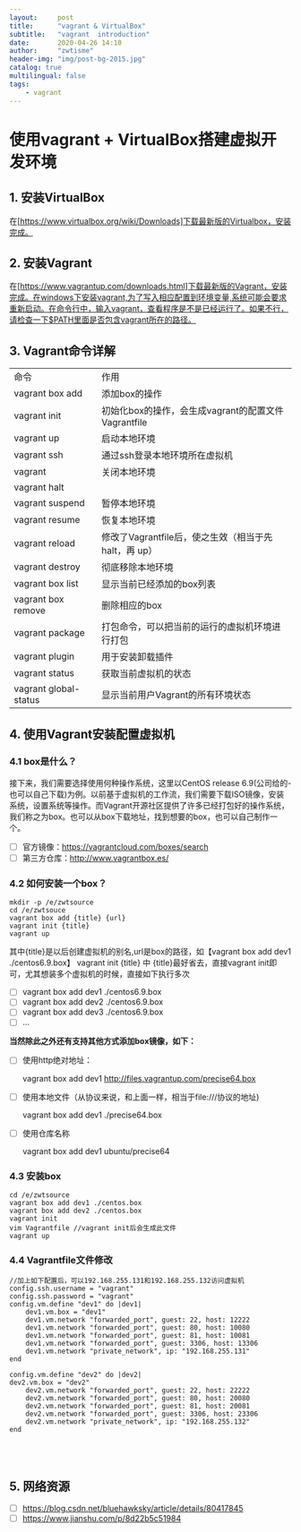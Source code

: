 ```yaml
---
layout:     post
title:      "vagrant & VirtualBox"
subtitle:   "vagrant  introduction"
date:       2020-04-26 14:10
author:     "zwtisme"
header-img: "img/post-bg-2015.jpg"
catalog: true
multilingual: false
tags:
    - vagrant
---
```



# **使用vagrant + VirtualBox搭建虚拟开发环境**


## 1. 安装VirtualBox
在[https://www.virtualbox.org/wiki/Downloads]下载最新版的Virtualbox，安装完成。
## 2. 安装Vagrant
在[https://www.vagrantup.com/downloads.html]下载最新版的Vagrant，安装完成。在windows下安装vagrant,为了写入相应配置到环境变量,系统可能会要求重新启动。在命令行中，输入vagrant，查看程序是不是已经运行了。如果不行，请检查一下$PATH里面是否包含vagrant所在的路径。
## 3. Vagrant命令详解

<table>
	<tbody>
		<tr>
			<td>命令</td>
			<td>作用</td>
		</tr>
		<tr>
			<td>vagrant box add</td>
			<td>添加box的操作</td>
		</tr>
		<tr>
			<td>vagrant init</td>
			<td>初始化box的操作，会生成vagrant的配置文件Vagrantfile</td>
		</tr>
		<tr>
			<td>vagrant up</td>
			<td>启动本地环境</td>
		</tr>
		<tr>
			<td>vagrant ssh</td>
			<td>通过ssh登录本地环境所在虚拟机</td>
		</tr>
		<tr>
			<td>vagrant </td>
			<td>关闭本地环境</td>
		</tr>
		<tr>
			<td>vagrant halt</td>
			<td></td>
		</tr>
		<tr>
			<td>vagrant suspend</td>
			<td>暂停本地环境</td>
		</tr>
		<tr>
			<td>vagrant resume</td>
			<td>恢复本地环境</td>
		</tr>
		<tr>
			<td>vagrant reload</td>
			<td>修改了Vagrantfile后，使之生效（相当于先 halt，再 up）</td>
		</tr>
		<tr>
			<td>vagrant destroy</td>
			<td>彻底移除本地环境</td>
		</tr>
		<tr>
			<td>vagrant box list</td>
			<td>显示当前已经添加的box列表</td>
		</tr>
		<tr>
			<td>vagrant box remove</td>
			<td>删除相应的box</td>
		</tr>
		<tr>
			<td>vagrant package</td>
			<td>打包命令，可以把当前的运行的虚拟机环境进行打包</td>
		</tr>
		<tr>
			<td>vagrant plugin</td>
			<td>用于安装卸载插件</td>
		</tr>
		<tr>
			<td>vagrant status</td>
			<td>获取当前虚拟机的状态</td>
		</tr>
		<tr>
			<td>vagrant global-status</td>
			<td>显示当前用户Vagrant的所有环境状态</td>
		</tr>
	</tbody>
</table>

## 4. 使用Vagrant安装配置虚拟机
### 4.1 box是什么？
接下来，我们需要选择使用何种操作系统，这里以CentOS release 6.9(公司给的-也可以自己下载)为例。以前基于虚拟机的工作流，我们需要下载ISO镜像，安装系统，设置系统等操作。而Vagrant开源社区提供了许多已经打包好的操作系统，我们称之为box。也可以从box下载地址，找到想要的box，也可以自己制作一个。
- [ ] 官方镜像：https://vagrantcloud.com/boxes/search
- [ ] 第三方仓库：http://www.vagrantbox.es/ 

### 4.2 如何安装一个box？
    mkdir -p /e/zwtsource
    cd /e/zwtsouce
    vagrant box add {title} {url}
    vagrant init {title}
    vagrant up
其中{title}是以后创建虚拟机的别名,url是box的路径，如【vagrant box add dev1 ./centos6.9.box】
vagrant init {title} 中 {title}最好省去，直接vagrant init即可，尤其想装多个虚拟机的时候，直接如下执行多次
- [ ] vagrant box add dev1 ./centos6.9.box
- [ ] vagrant box add dev2 ./centos6.9.box
- [ ] vagrant box add dev3 ./centos6.9.box
- [ ] ...

**当然除此之外还有支持其他方式添加box镜像，如下：**
- [ ] 使用http绝对地址：

    vagrant box add dev1 http://files.vagrantup.com/precise64.box
- [ ] 使用本地文件（从协议来说，和上面一样，相当于file:///协议的地址)

    vagrant box add dev1 ./precise64.box
- [ ] 使用仓库名称

    vagrant box add dev1 ubuntu/precise64
    
### 4.3 安装box
    cd /e/zwtsource
    vagrant box add dev1 ./centos.box
    vagrant box add dev2 ./centos.box
    vagrant init
    vim Vagrantfile //vagrant init后会生成此文件
    vagrant up

### 4.4 Vagrantfile文件修改
    //加上如下配置后，可以192.168.255.131和192.168.255.132访问虚拟机
    config.ssh.username = "vagrant"
    config.ssh.password = "vagrant"
    config.vm.define "dev1" do |dev1|
    	dev1.vm.box = "dev1"
    	dev1.vm.network "forwarded_port", guest: 22, host: 12222
    	dev1.vm.network "forwarded_port", guest: 80, host: 10080
    	dev1.vm.network "forwarded_port", guest: 81, host: 10081
    	dev1.vm.network "forwarded_port", guest: 3306, host: 13306
    	dev1.vm.network "private_network", ip: "192.168.255.131"
    end
    
    config.vm.define "dev2" do |dev2|
    dev2.vm.box = "dev2"
    	dev2.vm.network "forwarded_port", guest: 22, host: 22222
    	dev2.vm.network "forwarded_port", guest: 80, host: 20080
    	dev2.vm.network "forwarded_port", guest: 81, host: 20081
    	dev2.vm.network "forwarded_port", guest: 3306, host: 23306
    	dev2.vm.network "private_network", ip: "192.168.255.132"
    end


​	
​	
## 	5. 网络资源
- [ ] https://blog.csdn.net/bluehawksky/article/details/80417845
- [ ] https://www.jianshu.com/p/8d22b5c51984